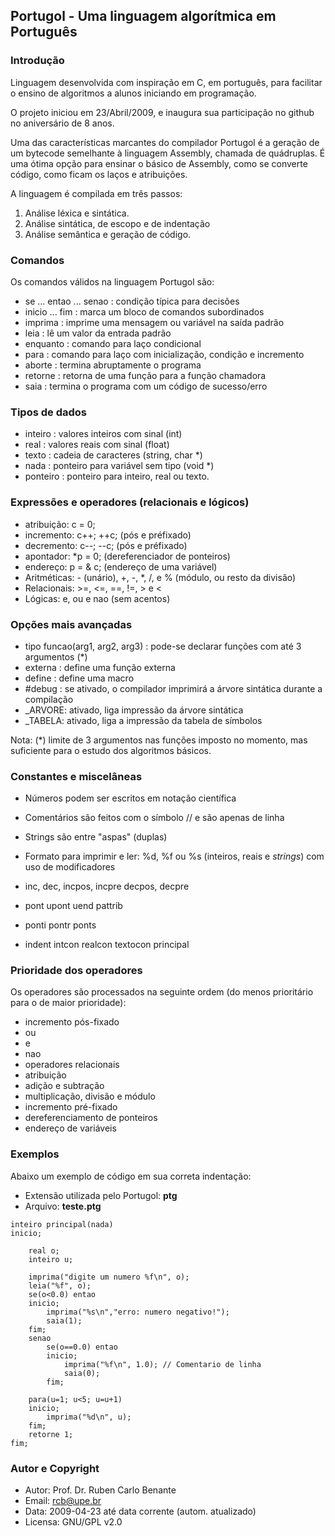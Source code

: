 ## Portugol - Uma linguagem algorítmica em Português 

### Introdução 

Linguagem desenvolvida com inspiração em C, em português, para facilitar o ensino de algoritmos a alunos iniciando em programação. 

O projeto iniciou em 23/Abril/2009, e inaugura sua participação no github no aniversário de 8 anos.

Uma das características marcantes do compilador Portugol é a geração de um bytecode semelhante à linguagem Assembly, chamada de quádruplas. É uma ótima opção para ensinar o básico de Assembly, como se converte código, como ficam os laços e atribuições.

A linguagem é compilada em três passos:

1. Análise léxica e sintática.
2. Análise sintática, de escopo e de indentação
3. Análise semântica e geração de código.

### Comandos

Os comandos válidos na linguagem Portugol são:

* se ... entao ... senao : condição típica para decisões
* inicio ... fim : marca um bloco de comandos subordinados
* imprima : imprime uma mensagem ou variável na saída padrão
* leia : lê um valor da entrada padrão
* enquanto : comando para laço condicional
* para : comando para laço com inicialização, condição e incremento
* aborte : termina abruptamente o programa
* retorne : retorna de uma função para a função chamadora
* saia : termina o programa com um código de sucesso/erro

### Tipos de dados

* inteiro : valores inteiros com sinal (int)
* real : valores reais com sinal (float)
* texto : cadeia de caracteres (string, char \*)
* nada : ponteiro para variável sem tipo (void \*)
* ponteiro : ponteiro para inteiro, real ou texto.

### Expressões e operadores (relacionais e lógicos)

* atribuição: c = 0; 
* incremento: c++; ++c; (pós e préfixado)
* decremento: c--; --c; (pós e préfixado)
* apontador: \*p = 0; (dereferenciador de ponteiros)
* endereço: p = & c; (endereço de uma variável)
* Aritméticas: - (unário), +, -, \*, /, e % (módulo, ou resto da divisão)
* Relacionais: >=, <=, ==, !=, > e <
* Lógicas: e, ou e nao (sem acentos)

### Opções mais avançadas

* tipo funcao(arg1, arg2, arg3) :  pode-se declarar funções com até 3 argumentos (\*) 
* externa : define uma função externa
* define : define uma macro
* \#debug : se ativado, o compilador imprimirá a árvore sintática durante a compilação
* \_ARVORE: ativado, liga impressão da árvore sintática
* \_TABELA: ativado, liga a impressão da tabela de símbolos

Nota: (\*) limite de 3 argumentos nas funções imposto no momento, mas suficiente para o estudo dos algoritmos básicos.

### Constantes e miscelâneas

* Números podem ser escritos em notação científica
* Comentários são feitos com o símbolo // e são apenas de linha
* Strings são entre "aspas" (duplas)
* Formato para imprimir e ler: %d, %f ou %s (inteiros, reais e _strings_) com uso de modificadores

* inc, dec, incpos, incpre decpos, decpre
* pont upont uend pattrib
* ponti pontr ponts
* indent intcon realcon textocon principal

### Prioridade dos operadores

Os operadores são processados na seguinte ordem (do menos prioritário para o de maior prioridade):

* incremento pós-fixado
* ou
* e
* nao
* operadores relacionais
* atribuição
* adição e subtração
* multiplicação, divisão e módulo
* incremento pré-fixado
* dereferenciamento de ponteiros
* endereço de variáveis

### Exemplos

Abaixo um exemplo de código em sua correta indentação:

* Extensão utilizada pelo Portugol: **ptg**
* Arquivo: **teste.ptg**

```
inteiro principal(nada)
inicio;

    real o;
    inteiro u;

    imprima("digite um numero %f\n", o);
    leia("%f", o);
    se(o<0.0) entao
    inicio;
        imprima("%s\n","erro: numero negativo!");
        saia(1);
    fim;
    senao
        se(o==0.0) entao
        inicio;
            imprima("%f\n", 1.0); // Comentario de linha
            saia(0);
        fim;

    para(u=1; u<5; u=u+1)
    inicio;
        imprima("%d\n", u);
    fim;
    retorne 1;
fim;
```

### Autor e Copyright

* Autor: Prof. Dr. Ruben Carlo Benante
* Email: rcb@upe.br
* Data: 2009-04-23 até data corrente (autom. atualizado)
* Licensa: GNU/GPL v2.0

